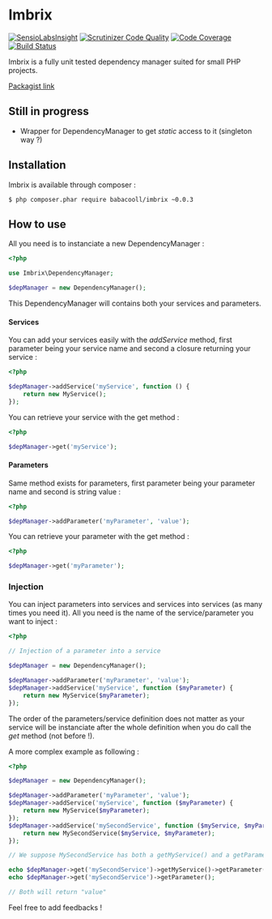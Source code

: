# Imbrix

[![SensioLabsInsight](https://insight.sensiolabs.com/projects/232fea1c-ed90-46dd-939a-2b232a36312e/mini.png)](https://insight.sensiolabs.com/projects/232fea1c-ed90-46dd-939a-2b232a36312e)
[![Scrutinizer Code Quality](https://scrutinizer-ci.com/g/Babacooll/Imbrix/badges/quality-score.png?b=master)](https://scrutinizer-ci.com/g/Babacooll/Imbrix/?branch=master)
[![Code Coverage](https://scrutinizer-ci.com/g/Babacooll/Imbrix/badges/coverage.png?b=master)](https://scrutinizer-ci.com/g/Babacooll/Imbrix/?branch=master)
[![Build Status](https://scrutinizer-ci.com/g/Babacooll/Imbrix/badges/build.png?b=master)](https://scrutinizer-ci.com/g/Babacooll/Imbrix/build-status/master)

Imbrix is a fully unit tested dependency manager suited for small PHP projects.

[Packagist link](https://packagist.org/packages/babacooll/imbrix)

## Still in progress

- Wrapper for DependencyManager to get *static* access to it (singleton way ?)

## Installation

Imbrix is available through composer : 

```Shell
$ php composer.phar require babacooll/imbrix ~0.0.3
```

## How to use

All you need is to instanciate a new DependencyManager :

```php
<?php

use Imbrix\DependencyManager;

$depManager = new DependencyManager();
```

This DependencyManager will contains both your services and parameters.

#### Services

You can add your services easily with the *addService* method, first parameter being your service name and second a closure returning your service :

```php
<?php

$depManager->addService('myService', function () {
    return new MyService();
});
```

You can retrieve your service with the get method :

```php
<?php

$depManager->get('myService');
```

#### Parameters

Same method exists for parameters, first parameter being your parameter name and second is string value :


```php
<?php

$depManager->addParameter('myParameter', 'value');
```

You can retrieve your parameter with the get method :

```php
<?php

$depManager->get('myParameter');
```

### Injection

You can inject parameters into services and services into services (as many times you need it). All you need is the name of the service/parameter you want to inject :

```php
<?php

// Injection of a parameter into a service

$depManager = new DependencyManager();

$depManager->addParameter('myParameter', 'value');
$depManager->addService('myService', function ($myParameter) {
    return new MyService($myParameter);
});
```

The order of the parameters/service definition does not matter as your service will be instanciate after the whole definition when you do call the *get* method (not before !).

A more complex example as following :

```php
<?php

$depManager = new DependencyManager();

$depManager->addParameter('myParameter', 'value');
$depManager->addService('myService', function ($myParameter) {
    return new MyService($myParameter);
});
$depManager->addService('mySecondService', function ($myService, $myParameter) {
    return new MySecondService($myService, $myParameter);
});

// We suppose MySecondService has both a getMyService() and a getParameter() method and the Service a getParameter()

echo $depManager->get('mySecondService')->getMyService()->getParameter();
echo $depManager->get('mySecondService')->getParameter();

// Both will return "value"

```

Feel free to add feedbacks !
